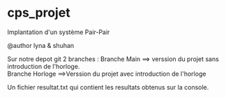 # cps_projet 
Implantation d'un système Pair-Pair 

 @author lyna & shuhan  


Sur notre depot git 2 branches : 
Branche Main ==> verssion du projet sans introduction de l'horloge.  
Branche Horloge ==>Verssion du projet avec introduction de l'horloge

Un fichier resultat.txt qui contient les resultats obtenus sur la console.

